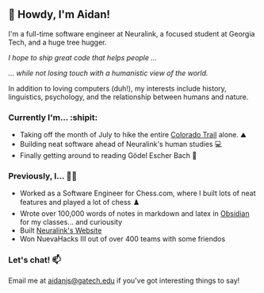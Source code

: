 ## 👋 Howdy, I'm Aidan!

I'm a full-time software engineer at Neuralink, a focused student at Georgia Tech, and a huge tree hugger.

_I hope to ship great code that helps people ..._

_... while not losing touch with a humanistic view of the world._


In addition to loving computers (duh!), my interests include history, linguistics, psychology, and the relationship between humans and nature.


### Currently I'm... :shipit:
- Taking off the month of July to hike the entire [Colorado Trail](https://coloradotrail.org) alone. ⛰️
- Building neat software ahead of Neuralink's human studies 💻
- Finally getting around to reading Gödel Escher Bach 📘

### Previously, I... 👨‍💻
- Worked as a Software Engineer for Chess.com, where I built lots of neat features and played a lot of chess ♟️
- Wrote over 100,000 words of notes in markdown and latex in [Obsidian](https://obsidian.md/) for my classes... and curiousity
- Built [Neuralink's Website](Neuralink.com)
- Won NuevaHacks III out of over 400 teams with some friendos

### Let's chat! 📫 
Email me at [aidanjs@gatech.edu](mailto:aidanjs@gatech.edu) if you've got interesting things to say!


